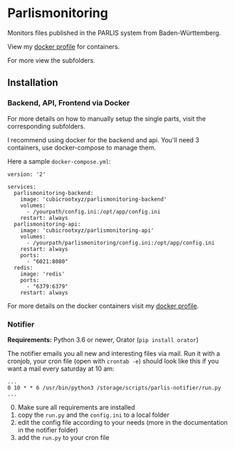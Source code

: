 # Parlismonitoring

Monitors files published in the PARLIS system from Baden-Württemberg.

View my [docker profile](https://hub.docker.com/u/cubicrootxyz) for containers. 

For more view the subfolders. 

## Installation

### Backend, API, Frontend via Docker

For more details on how to manually setup the single parts, visit the corresponding subfolders. 

I recommend using docker for the backend and api. You'll need 3 containers, use docker-compose to manage them. 

Here a sample `docker-compose.yml`:

```
version: '2'

services:
  parlismonitoring-backend:
    image: 'cubicrootxyz/parlismonitoring-backend'
    volumes:
      - /yourpath/config.ini:/opt/app/config.ini
    restart: always
  parlismonitoring-api:
    image: 'cubicrootxyz/parlismonitoring-api'
    volumes:
      - /yourpath/parlismonitoring/config.ini:/opt/app/config.ini
    restart: always
    ports:
      - "6021:8080"
  redis:
    image: 'redis'
    ports:
      - "6379:6379"
    restart: always
```

For more details on the docker containers visit my [docker profile](https://hub.docker.com/u/cubicrootxyz).

### Notifier 

**Requirements:** Python 3.6 or newer, Orator (`pip install orator`)

The notifier emails you all new and interesting files via mail. Run it with a cronjob, your cron file (open with `crontab -e`) should look like this if you want a mail every saturday at 10 am:
```
...
0 10 * * 6 /usr/bin/python3 /storage/scripts/parlis-notifier/run.py
...
```

0. Make sure all requirements are installed
1. copy the `run.py` and the `config.ini` to a local folder
2. edit the config file according to your needs (more in the documentation in the notifier folder)
3. add the `run.py` to your cron file

